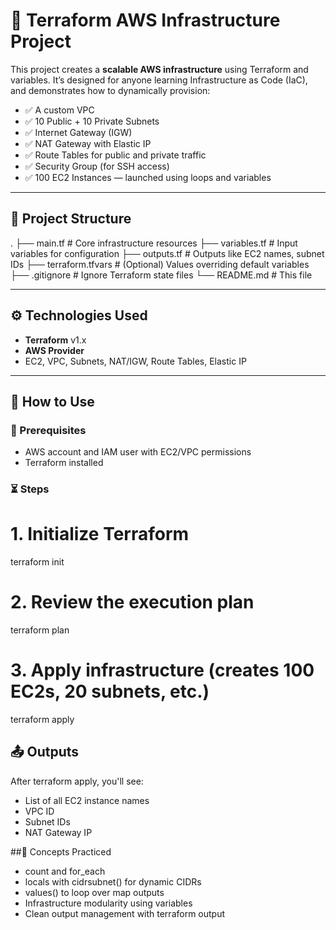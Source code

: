 # 🚀 Terraform AWS Infrastructure Project

This project creates a **scalable AWS infrastructure** using Terraform and variables. It’s designed for anyone learning Infrastructure as Code (IaC), and demonstrates how to dynamically provision:

- ✅ A custom VPC
- ✅ 10 Public + 10 Private Subnets
- ✅ Internet Gateway (IGW)
- ✅ NAT Gateway with Elastic IP
- ✅ Route Tables for public and private traffic
- ✅ Security Group (for SSH access)
- ✅ 100 EC2 Instances — launched using loops and variables

---

## 📁 Project Structure
.
├── main.tf # Core infrastructure resources
├── variables.tf # Input variables for configuration
├── outputs.tf # Outputs like EC2 names, subnet IDs
├── terraform.tfvars # (Optional) Values overriding default variables
├── .gitignore # Ignore Terraform state files
└── README.md # This file

---

## ⚙️ Technologies Used

- **Terraform** v1.x
- **AWS Provider**
- EC2, VPC, Subnets, NAT/IGW, Route Tables, Elastic IP

---

## 🚦 How to Use

### 🔁 Prerequisites
- AWS account and IAM user with EC2/VPC permissions
- Terraform installed

### ⏳ Steps

# 1. Initialize Terraform
terraform init

# 2. Review the execution plan
terraform plan

# 3. Apply infrastructure (creates 100 EC2s, 20 subnets, etc.)
terraform apply

## 📤 Outputs
After terraform apply, you'll see:
- List of all EC2 instance names
- VPC ID
- Subnet IDs
- NAT Gateway IP

##🧠 Concepts Practiced
- count and for_each
- locals with cidrsubnet() for dynamic CIDRs
- values() to loop over map outputs
- Infrastructure modularity using variables
- Clean output management with terraform output
